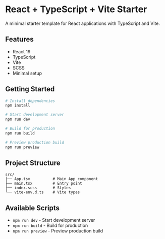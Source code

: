 # React + TypeScript + Vite Starter

A minimal starter template for React applications with TypeScript and Vite.

## Features

- React 19
- TypeScript
- Vite
- SCSS
- Minimal setup

## Getting Started

```bash
# Install dependencies
npm install

# Start development server
npm run dev

# Build for production
npm run build

# Preview production build
npm run preview
```

## Project Structure

```
src/
├── App.tsx          # Main App component
├── main.tsx         # Entry point
├── index.scss       # Styles
└── vite-env.d.ts    # Vite types
```

## Available Scripts

- `npm run dev` - Start development server
- `npm run build` - Build for production
- `npm run preview` - Preview production build
